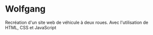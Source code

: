 # Wolfgang

Recréation d'un site web de véhicule à deux roues. Avec l'utilisation de HTML, CSS et JavaScript
